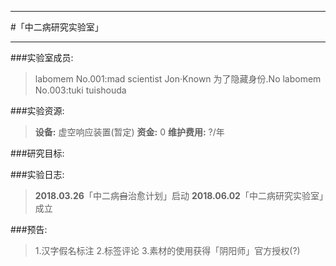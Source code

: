 ***
#「中二病研究实验室」
***

###实验室成员:
>labomem No.001:mad scientist Jon·Known 为了隐藏身份.No
>labomem No.003:tuki tuishouda

###实验资源:
>__设备:__ 虚空响应装置(暂定)
>__资金:__ 0
>__维护费用:__ ?/年

###研究目标:
>

###实验日志:
>__2018.03.26__「中二病~~自~~治愈计划」启动
>__2018.06.02__「中二病研究实验室」成立

###预告:
>1.汉字假名标注
>2.标签评论
>3.素材的使用获得「阴阳师」官方授权(?)




